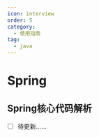 ```yaml
---
icon: interview
order: 5
category:
  - 使用指南
tag:
  - java
---
```


# Spring

## Spring核心代码解析

- [ ] 待更新......

